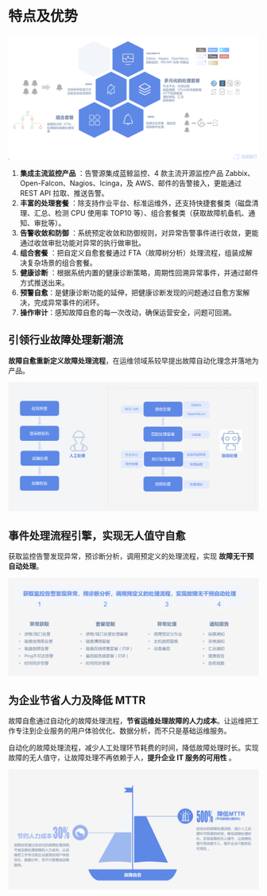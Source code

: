 # 特点及优势

![core-function](media/core-function.png)

1. **集成主流监控产品** ：告警源集成蓝鲸监控、4 款主流开源监控产品 Zabbix、Open-Falcon、Nagios、Icinga，及 AWS、邮件的告警接入，更能通过 REST API 拉取、推送告警。
2. **丰富的处理套餐** ：除支持作业平台、标准运维外，还支持快捷套餐类（磁盘清理、汇总、检测 CPU 使用率 TOP10 等）、组合套餐类（获取故障机备机、通知、审批等）。
3. **告警收敛和防御** ：系统预定收敛和防御规则，对异常告警事件进行收敛，更能通过收敛审批功能对异常的执行做审批。
4. **组合套餐** ：把自定义自愈套餐通过 FTA（故障树分析）处理流程，组装成解决复杂场景的组合套餐。
5. **健康诊断** ：根据系统内置的健康诊断策略，周期性回溯异常事件，并通过邮件方式推送出来。
6. **预警自愈**：是健康诊断功能的延伸，把健康诊断发现的问题通过自愈方案解决，完成异常事件的闭环。
7. **操作审计**：感知故障自愈的每一次改动，确保运营安全，问题可回溯。

## 引领行业故障处理新潮流

**故障自愈重新定义故障处理流程**，在运维领域系较早提出故障自动化理念并落地为产品。

![lead-trend](media/lead-trend.png)

## 事件处理流程引擎，实现无人值守自愈

获取监控告警发现异常，预诊断分析，调用预定义的处理流程，实现 **故障无干预自动处理**。

![enginee](media/enginee.png)

## 为企业节省人力及降低 MTTR

故障自愈通过自动化的故障处理流程，**节省运维处理故障的人力成本**。让运维把工作专注到企业服务的用户体验优化、数据分析，而不只是基础运维服务。

自动化的故障处理流程，减少人工处理环节耗费的时间，降低故障处理时长。实现故障的无人值守，让故障处理不再依赖于人，**提升企业 IT 服务的可用性** 。

![reduce_mtt](media/reduce_mttr.png)
